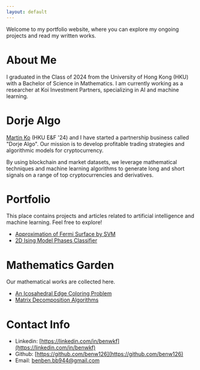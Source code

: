 ```yaml
---
layout: default
---
```


Welcome to my portfolio website, where you can explore my ongoing projects and read my written works.

# About Me

I graduated in the Class of 2024 from the University of Hong Kong (HKU) with a Bachelor of Science in Mathematics. I am currently working as a researcher at Koi Investment Partners, specializing in AI and machine learning.

# Dorje Algo

[Martin Ko](https://www.linkedin.com/in/martinkko/) (HKU E&F '24) and I have started a partnership business called "Dorje Algo". Our mission is to develop profitable trading strategies and algorithmic models for cryptocurrency.

By using blockchain and market datasets, we leverage mathematical techniques and machine learning algorithms to generate long and short signals on a range of top cryptocurrencies and derivatives.

# Portfolio

This place contains projects and articles related to artificial intelligence and machine learning. Feel free to explore! 

- [Approximation of Fermi Surface by SVM](https://github.com/benw126/Fermi-Surface-SVM)
- [2D Ising Model Phases Classifier](https://github.com/benw126/Ising-Model-Phases-Classifier-FNN)

# Mathematics Garden

Our mathematical works are collected here.

- [An Icosahedral Edge Coloring Problem](./ico.html)
- [Matrix Decomposition Algorithms](https://github.com/benw126/Matrix-Decomposition-Algorithms)

# Contact Info

- Linkedin: [https://linkedin.com/in/benwkf](https://linkedin.com/in/benwkf)
- Github: [https://github.com/benw126](https://github.com/benw126)
- Email: [benben.bb944@gmail.com](mailto:x@x.com)
